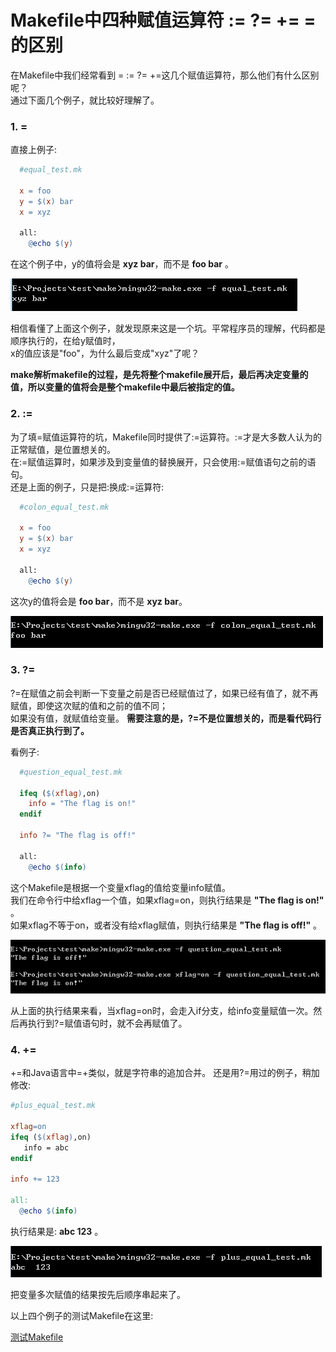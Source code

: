 # Makefile中四种赋值运算符 := ?= += = 的区别
  
  在Makefile中我们经常看到 = := ?= +=这几个赋值运算符，那么他们有什么区别呢？  
  通过下面几个例子，就比较好理解了。

###    1. =
  
直接上例子:  
```Makefile
  #equal_test.mk

  x = foo
  y = $(x) bar
  x = xyz
  
  all:
    @echo $(y)

```
  
  在这个例子中，y的值将会是 **xyz bar**，而不是 **foo bar** 。  
  

![测试结果一](https://github.com/SparkSkyfield/Coder-Notes/raw/master/notes/resources/makefile_equal_test.PNG)
   

  相信看懂了上面这个例子，就发现原来这是一个坑。平常程序员的理解，代码都是顺序执行的，在给y赋值时，  
  x的值应该是"foo"，为什么最后变成"xyz"了呢？   
  
  **make解析makefile的过程，是先将整个makefile展开后，最后再决定变量的值，所以变量的值将会是整个makefile中最后被指定的值。**

###    2. :=
  
  为了填=赋值运算符的坑，Makefile同时提供了:=运算符。:=才是大多数人认为的正常赋值，是位置想关的。  
  在:=赋值运算时，如果涉及到变量值的替换展开，只会使用:=赋值语句之前的语句。  
  还是上面的例子，只是把:换成:=运算符:
```Makefile
  #colon_equal_test.mk

  x = foo
  y = $(x) bar
  x = xyz
  
  all:
    @echo $(y)

```
  
  这次y的值将会是 **foo bar**，而不是 **xyz bar**。  
  
  
![测试结果二](https://github.com/SparkSkyfield/Coder-Notes/raw/master/notes/resources/makefile_colon_equal_test.PNG)


###    3. ?=  
  
  ?=在赋值之前会判断一下变量之前是否已经赋值过了，如果已经有值了，就不再赋值，即使这次赋的值和之前的值不同；  
  如果没有值，就赋值给变量。
  **需要注意的是，?=不是位置想关的，而是看代码行是否真正执行到了。**  
  
  看例子:
```Makefile  
  #question_equal_test.mk
  
  ifeq ($(xflag),on)
    info = "The flag is on!"
  endif
  
  info ?= "The flag is off!"

  all:
    @echo $(info)
```
  
  这个Makefile是根据一个变量xflag的值给变量info赋值。  
  我们在命令行中给xflag一个值，如果xflag=on，则执行结果是 **"The flag is on!"** 。  
  如果xflag不等于on，或者没有给xflag赋值，则执行结果是 **"The flag is off!"** 。  
  
![测试结果三](https://github.com/SparkSkyfield/Coder-Notes/raw/master/notes/resources/makefile_question_equal_test.PNG)
  
从上面的执行结果来看，当xflag=on时，会走入if分支，给info变量赋值一次。然后再执行到?=赋值语句时，就不会再赋值了。

###    4. +=
  
  +=和Java语言中=+类似，就是字符串的追加合并。
  还是用?=用过的例子，稍加修改:
  ```Makefile
  #plus_equal_test.mk
  
  xflag=on
  ifeq ($(xflag),on)
    info = abc 
  endif
  
  info += 123

  all:
    @echo $(info)

  ```
    
  执行结果是: **abc 123** 。 
  
![测试结果四](https://github.com/SparkSkyfield/Coder-Notes/raw/master/notes/resources/makefile_plus_equal_test.PNG)
  
  把变量多次赋值的结果按先后顺序串起来了。  
  
  
  以上四个例子的测试Makefile在这里:  

[测试Makefile](https://github.com/SparkSkyfield/Coder-Notes/raw/master/notes/resources/makefile_eqaul_test.zip)
  
  
